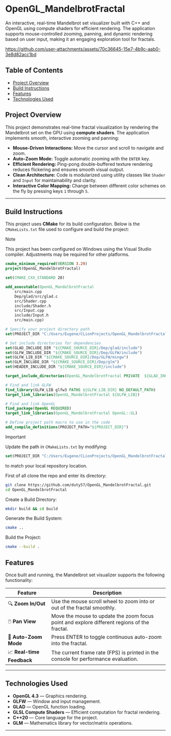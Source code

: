 # OpenGL_MandelbrotFractal
An interactive, real-time Mandelbrot set visualizer built with C++ and OpenGL using compute shaders for efficient rendering. The application supports mouse-controlled zooming, panning, and dynamic rendering based on user input, making it an engaging exploration tool for fractals.

https://github.com/user-attachments/assets/70c36645-15e7-4b9c-aab0-3e8d82acc1bd

## Table of Contents

- [Project Overview](#project-overview)
- [Build Instructions](#build-instructions)
- [Features](#features)
- [Technologies Used](#technologies-used)

## Project Overview

This project demonstrates real-time fractal visualization by rendering the Mandelbrot set on the GPU using **compute shaders**. The application implements smooth, interactive zooming and panning:
- **Mouse-Driven Interactions:** Move the cursor and scroll to navigate and zoom.
- **Auto-Zoom Mode:** Toggle automatic zooming with the `ENTER` key.
- **Efficient Rendering:** Ping-pong double-buffered texture rendering reduces flickering and ensures smooth visual output.
- **Clean Architecture:** Code is modularized using utility classes like `Shader` and `Input` for maintainability and clarity.
- **Interactive Color Mapping:** Change between different color schemes on the fly by pressing keys `1` through `5`.

---

## Build Instructions

This project uses **CMake** for its build configuration. Below is the `CMakeLists.txt` file used to configure and build the project:
> [!NOTE]
> This project has been configured on Windows using the Visual Studio compiler. Adjustments may be required for other platforms.
```cmake
cmake_minimum_required(VERSION 3.29)
project(OpenGL_MandelbrotFractal)

set(CMAKE_CXX_STANDARD 20)

add_executable(OpenGL_MandelbrotFractal 
    src/main.cpp 
    Dep/glad/src/glad.c
    src/Shader.cpp
    include/Shader.h
    src/Input.cpp
    include/Input.h
    src/main.cpp)

# Specify your project directory path
set(PROJECT_DIR "C:/Users/Eugene/CLionProjects/OpenGL_MandelbrotFractal")

# Set include directories for dependencies
set(GLAD_INCLUDE_DIR "${CMAKE_SOURCE_DIR}/Dep/glad/include")
set(GLFW_INCLUDE_DIR "${CMAKE_SOURCE_DIR}/Dep/GLFW/include")
set(GLFW_LIB_DIR "${CMAKE_SOURCE_DIR}/Dep/GLFW/mingw")
set(GLM_INCLUDE_DIR "${CMAKE_SOURCE_DIR}/Dep/glm")
set(HEADER_INCLUDE_DIR "${CMAKE_SOURCE_DIR}/include")

target_include_directories(OpenGL_MandelbrotFractal PRIVATE  ${GLAD_INCLUDE_DIR} ${GLFW_INCLUDE_DIR} ${GLM_INCLUDE_DIR} ${HEADER_INCLUDE_DIR})

# Find and link GLFW
find_library(GLFW_LIB glfw3 PATHS ${GLFW_LIB_DIR} NO_DEFAULT_PATH)
target_link_libraries(OpenGL_MandelbrotFractal ${GLFW_LIB})

# Find and link OpenGL
find_package(OpenGL REQUIRED)
target_link_libraries(OpenGL_MandelbrotFractal OpenGL::GL)

# Define project path macro to use in the code
add_compile_definitions(PROJECT_PATH="${PROJECT_DIR}")
```

> [!IMPORTANT]
> Update the path in `CMakeLists.txt` by modifying:
> 
> ```cmake
> set(PROJECT_DIR "C:/Users/Eugene/CLionProjects/OpenGL_MandelbrotFractal")
> ```
> 
> to match your local repository location.

First of all clone the repo and enter its directory:
```bash
git clone https://github.com/duty57/OpenGL_MandelbrotFractal.git
cd OpenGL_MandelbrotFractal
```

Create a Build Directory:
```bash
mkdir build && cd build
```

Generate the Build System:
```bash
cmake ..
```

Build the Project:
```bash
cmake --build .
```
## Features

Once built and running, the Mandelbrot set visualizer supports the following functionality:

| Feature             | Description |
|---------------------|-------------|
| 🔍 **Zoom In/Out**  | Use the mouse scroll wheel to zoom into or out of the fractal smoothly. |
| 🖱️ **Pan View**     | Move the mouse to update the zoom focus point and explore different regions of the fractal. |
| 🚀 **Auto-Zoom Mode** | Press ENTER to toggle continuous auto-zoom into the fractal. |
| 📈 **Real-time Feedback** | The current frame rate (FPS) is printed in the console for performance evaluation. |
---

## Technologies Used

- **OpenGL 4.3** — Graphics rendering.
- **GLFW** — Window and input management.
- **GLAD** — OpenGL function loading.
- **GLSL Compute Shaders** — Efficient computation for fractal rendering.
- **C++20** — Core language for the project.
- **GLM** — Mathematics library for vector/matrix operations.

---
